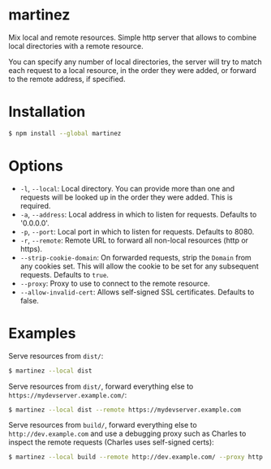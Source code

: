 # martinez

Mix local and remote resources. Simple http server that allows to combine local directories with a remote resource.

You can specify any number of local directories, the server will try to match each request to a local resource, in the
order they were added, or forward to the remote address, if specified.

# Installation

```sh
$ npm install --global martinez
```

# Options

* `-l`, `--local`: Local directory. You can provide more than one and requests will be looked up in the order they
  were added. This is required.
* `-a`, `--address`: Local address in which to listen for requests. Defaults to '0.0.0.0'.
* `-p`, `--port`: Local port in which to listen for requests. Defaults to 8080.
* `-r`, `--remote`: Remote URL to forward all non-local resources (http or https).
* `--strip-cookie-domain`: On forwarded requests, strip the `Domain` from any cookies set. This will allow the cookie
  to be set for any subsequent requests. Defaults to `true`.
* `--proxy`: Proxy to use to connect to the remote resource.
* `--allow-invalid-cert`: Allows self-signed SSL certificates. Defaults to false.

# Examples

Serve resources from `dist/`:

```sh
$ martinez --local dist
```

Serve resources from `dist/`, forward everything else to `https://mydevserver.example.com/`:

```sh
$ martinez --local dist --remote https://mydevserver.example.com
```

Serve resources from `build/`, forward everything else to `http://dev.example.com` and use a debugging proxy such as
Charles to inspect the remote requests (Charles uses self-signed certs):

```sh
$ martinez --local build --remote http://dev.example.com/ --proxy http://localhost:8888/ --allow-invalid-cert
```

